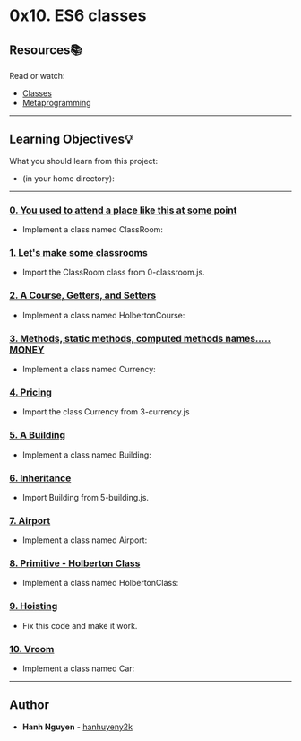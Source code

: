 # 0x10. ES6 classes

## Resources:books:
Read or watch:
* [Classes](https://intranet.hbtn.io/rltoken/C7olHTRPCaiklNo2GRAn_w)
* [Metaprogramming](https://intranet.hbtn.io/rltoken/ovRM79Xgaurxta1j-DpEng)

---
## Learning Objectives:bulb:
What you should learn from this project:
* (in your home directory): 

---

### [0. You used to attend a place like this at some point](./0-classroom.js)
* Implement a class named ClassRoom:


### [1. Let's make some classrooms](./1-make_classrooms.js)
* Import the ClassRoom class from 0-classroom.js. 


### [2. A Course, Getters, and Setters](./2-hbtn_course.js)
* Implement a class named HolbertonCourse:


### [3. Methods, static methods, computed methods names..... MONEY](./3-currency.js)
* Implement a class named Currency:


### [4. Pricing](./4-pricing.js)
* Import the class Currency from 3-currency.js


### [5. A Building](./5-building.js)
* Implement a class named Building:


### [6. Inheritance](./6-sky_high.js)
* Import Building from 5-building.js.


### [7. Airport](./7-airport.js)
* Implement a class named Airport:


### [8. Primitive - Holberton Class](./8-hbtn_class.js)
* Implement a class named HolbertonClass:


### [9. Hoisting](./9-hoisting.js)
* Fix this code and make it work.


### [10. Vroom](./10-car.js)
* Implement a class named Car:

---

## Author
* **Hanh Nguyen** - [hanhuyeny2k](github.com/hanhuyeny2k)